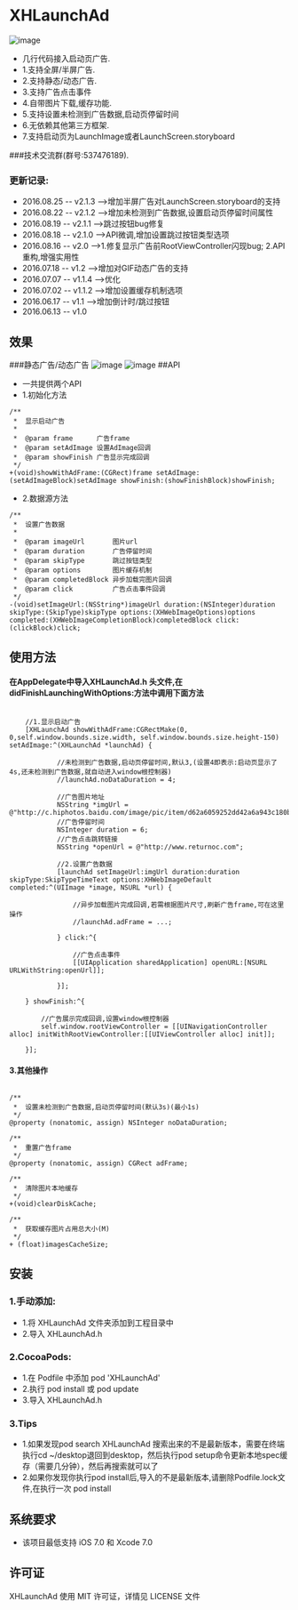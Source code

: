 ﻿# XHLaunchAd

![image](http://f.hiphotos.baidu.com/image/pic/item/3b292df5e0fe99254955c0ed3ca85edf8db17136.jpg)

* 几行代码接入启动页广告.
* 1.支持全屏/半屏广告.
* 2.支持静态/动态广告.
* 3.支持广告点击事件
* 4.自带图片下载,缓存功能.
* 5.支持设置未检测到广告数据,启动页停留时间
* 6.无依赖其他第三方框架.
* 7.支持启动页为LaunchImage或者LaunchScreen.storyboard

###技术交流群(群号:537476189).

### 更新记录:
*    2016.08.25 -- v2.1.3   -->增加半屏广告对LaunchScreen.storyboard的支持<br>
*    2016.08.22 -- v2.1.2   -->增加未检测到广告数据,设置启动页停留时间属性<br>
*    2016.08.19 -- v2.1.1   -->跳过按钮bug修复<br>
*    2016.08.18 -- v2.1.0   -->API微调,增加设置跳过按钮类型选项<br>
*    2016.08.16 -- v2.0   -->1.修复显示广告前RootViewController闪现bug; 2.API重构,增强实用性<br>
*    2016.07.18 -- v1.2   -->增加对GIF动态广告的支持<br>
*    2016.07.07 -- v1.1.4 -->优化<br>
*    2016.07.02 -- v1.1.2 -->增加设置缓存机制选项<br>
*    2016.06.17 -- v1.1   -->增加倒计时/跳过按钮<br>
*    2016.06.13 -- v1.0

## 效果
###静态广告/动态广告
![image](https://github.com/CoderZhuXH/XHLaunchAd/blob/master/ScreenShot01.gif) ![image](https://github.com/CoderZhuXH/XHLaunchAd/blob/master/ScreenShot02.gif)
##API
*    一共提供两个API
*    1.初始化方法
```objc
/**
 *  显示启动广告
 *
 *  @param frame      广告frame
 *  @param setAdImage 设置AdImage回调
 *  @param showFinish 广告显示完成回调
 */
+(void)showWithAdFrame:(CGRect)frame setAdImage:(setAdImageBlock)setAdImage showFinish:(showFinishBlock)showFinish;
```
*    2.数据源方法
```objc
/**
 *  设置广告数据
 *
 *  @param imageUrl       图片url
 *  @param duration       广告停留时间
 *  @param skipType       跳过按钮类型
 *  @param options        图片缓存机制
 *  @param completedBlock 异步加载完图片回调
 *  @param click          广告点击事件回调
 */
-(void)setImageUrl:(NSString*)imageUrl duration:(NSInteger)duration skipType:(SkipType)skipType options:(XHWebImageOptions)options completed:(XHWebImageCompletionBlock)completedBlock click:(clickBlock)click;
```
## 使用方法
#### 在AppDelegate中导入XHLaunchAd.h 头文件,在didFinishLaunchingWithOptions:方法中调用下面方法
```objc
    
    //1.显示启动广告
    [XHLaunchAd showWithAdFrame:CGRectMake(0, 0,self.window.bounds.size.width, self.window.bounds.size.height-150) setAdImage:^(XHLaunchAd *launchAd) {
            
            //未检测到广告数据,启动页停留时间,默认3,(设置4即表示:启动页显示了4s,还未检测到广告数据,就自动进入window根控制器)
            //launchAd.noDataDuration = 4;

            //广告图片地址
            NSString *imgUrl = @"http://c.hiphotos.baidu.com/image/pic/item/d62a6059252dd42a6a943c180b3b5bb5c8eab8e7.jpg";
            //广告停留时间
            NSInteger duration = 6;
            //广告点击跳转链接
            NSString *openUrl = @"http://www.returnoc.com";

            //2.设置广告数据
            [launchAd setImageUrl:imgUrl duration:duration skipType:SkipTypeTimeText options:XHWebImageDefault completed:^(UIImage *image, NSURL *url) {
                
                //异步加载图片完成回调,若需根据图片尺寸,刷新广告frame,可在这里操作
                //launchAd.adFrame = ...;
                
            } click:^{
                
                //广告点击事件
                [[UIApplication sharedApplication] openURL:[NSURL URLWithString:openUrl]];
                
            }];
            
    } showFinish:^{
        
        //广告展示完成回调,设置window根控制器
        self.window.rootViewController = [[UINavigationController alloc] initWithRootViewController:[[UIViewController alloc] init]];
        
    }];

```
#### 3.其他操作
```objc

/**
 *  设置未检测到广告数据,启动页停留时间(默认3s)(最小1s)
 */
@property (nonatomic, assign) NSInteger noDataDuration;

/**
 *  重置广告frame
 */
@property (nonatomic, assign) CGRect adFrame;

/**
 *  清除图片本地缓存
 */
+(void)clearDiskCache;

/**
 *  获取缓存图片占用总大小(M)
 */
+ (float)imagesCacheSize;
```
##  安装
### 1.手动添加:<br>
*   1.将 XHLaunchAd 文件夹添加到工程目录中<br>
*   2.导入 XHLaunchAd.h

### 2.CocoaPods:<br>
*   1.在 Podfile 中添加 pod 'XHLaunchAd'<br>
*   2.执行 pod install 或 pod update<br>
*   3.导入 XHLaunchAd.h

### 3.Tips
*   1.如果发现pod search XHLaunchAd 搜索出来的不是最新版本，需要在终端执行cd ~/desktop退回到desktop，然后执行pod setup命令更新本地spec缓存（需要几分钟），然后再搜索就可以了
*   2.如果你发现你执行pod install后,导入的不是最新版本,请删除Podfile.lock文件,在执行一次 pod install

##  系统要求
*   该项目最低支持 iOS 7.0 和 Xcode 7.0

##  许可证
XHLaunchAd 使用 MIT 许可证，详情见 LICENSE 文件